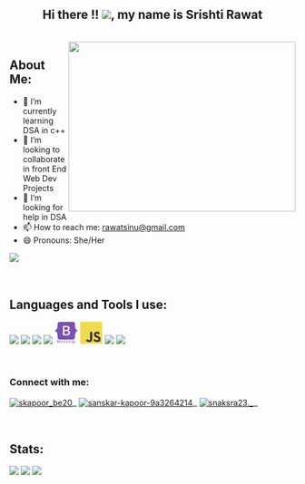 <h2 align = "center"> Hi there !! <img src="https://raw.githubusercontent.com/MartinHeinz/MartinHeinz/master/wave.gif" width="30px">, my name is Srishti Rawat </h2>

<br>





<img align="right" height="300" width="400" src="https://user-images.githubusercontent.com/76424866/144015544-5fafb15f-edf4-49da-99e5-521f974d9196.gif"/>

 ## About Me: 
 

- 🌱 I’m currently learning DSA in c++ 
- 👯 I’m looking to collaborate in front End Web Dev Projects
- 🤔 I’m looking for help in DSA
- 📫 How to reach me: rawatsinu@gmail.com
- 😄 Pronouns: She/Her



 ![](https://komarev.com/ghpvc/?username=Srishti-33&color=ff69b4)

<br>


## Languages and Tools I use:

<img src="https://img.icons8.com/color/48/000000/c-programming.png"/> <img src="https://img.icons8.com/color/48/000000/c-plus-plus-logo.png"/> <img src="https://img.icons8.com/color/48/000000/html-5--v1.png"/>
<img src="https://img.icons8.com/color/css3"/> <img src="https://raw.githubusercontent.com/devicons/devicon/master/icons/bootstrap/bootstrap-plain-wordmark.svg" alt="bootstrap" width="40" height="40"/> <img src="https://raw.githubusercontent.com/devicons/devicon/master/icons/javascript/javascript-original.svg" alt="javascript" width="40" height="40"/>   <img src="https://img.icons8.com/color/48/000000/visual-studio-code-2019.png"/> <img src="https://img.icons8.com/fluency/48/000000/github.png"/>

<br>


<h3 align="left">Connect with me:</h3>
<p align="left">
<a href="https://www.hackerrank.com/skapoor_be20" target="blank"><img align="center" src="https://cdn.worldvectorlogo.com/logos/hackerrank.svg" alt="skapoor_be20" height="40"/>	&nbsp;</a>
<a href="https://www.linkedin.com/in/sanskar-kapoor-9a3264214" target="blank"><img align="center" src="https://upload.wikimedia.org/wikipedia/commons/thumb/c/ca/LinkedIn_logo_initials.png/768px-LinkedIn_logo_initials.png" alt="sanskar-kapoor-9a3264214" height="40"/>	&nbsp;</a>
<a href="https://www.instagram.com/https://www.instagram.com/srishti___33/" target="blank"><img align="center" src="https://img.icons8.com/fluency/50/000000/instagram-new.png" alt="snaksra23._" height="40"/>	&nbsp;</a>
</p>

<br>

## Stats: 
<img width="495px" src="https://github-readme-stats.vercel.app/api?username=Srishti-33&show_icons=true&theme=nightowl&hide_border=false&include_all_commits=true&hide_title=false" /> 
<img width="495px" src="https://github-readme-stats.vercel.app/api/top-langs/?username=Srishti-33&layout=compact&theme=nightowl&hide_border=false&hide_title=true" />
<img width ="495px" src="https://github-readme-streak-stats.herokuapp.com/?user=Srishti-33&theme=nightowl"/>

